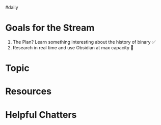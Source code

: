 #daily

# Goals for the Stream
1. The Plan? Learn something interesting about the history of binary ✅
2. Research in real time and use Obsidian at max capacity 🤔
# Topic

# Resources

# Helpful Chatters


